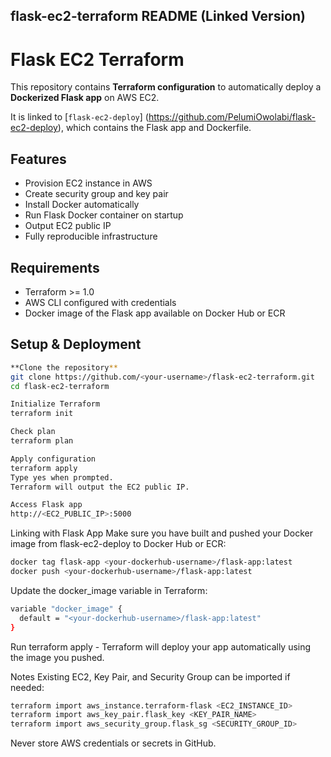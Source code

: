 ## **flask-ec2-terraform README (Linked Version)**

# Flask EC2 Terraform

This repository contains **Terraform configuration** to automatically deploy a **Dockerized Flask app** on AWS EC2.

It is linked to [`flask-ec2-deploy`] (https://github.com/PelumiOwolabi/flask-ec2-deploy), which contains the Flask app and Dockerfile.


## Features

- Provision EC2 instance in AWS
- Create security group and key pair
- Install Docker automatically
- Run Flask Docker container on startup
- Output EC2 public IP
- Fully reproducible infrastructure


## Requirements

- Terraform >= 1.0
- AWS CLI configured with credentials
- Docker image of the Flask app available on Docker Hub or ECR


## Setup & Deployment

```bash
**Clone the repository**
git clone https://github.com/<your-username>/flask-ec2-terraform.git
cd flask-ec2-terraform

Initialize Terraform
terraform init

Check plan
terraform plan

Apply configuration
terraform apply
Type yes when prompted.
Terraform will output the EC2 public IP.

Access Flask app
http://<EC2_PUBLIC_IP>:5000
```
Linking with Flask App
Make sure you have built and pushed your Docker image from flask-ec2-deploy to Docker Hub or ECR:
 
```bash
docker tag flask-app <your-dockerhub-username>/flask-app:latest
docker push <your-dockerhub-username>/flask-app:latest
```
Update the docker_image variable in Terraform:
```bash
variable "docker_image" {
  default = "<your-dockerhub-username>/flask-app:latest"
}
```
Run terraform apply - Terraform will deploy your app automatically using the image you pushed.

Notes
Existing EC2, Key Pair, and Security Group can be imported if needed:

```bash
terraform import aws_instance.terraform-flask <EC2_INSTANCE_ID>
terraform import aws_key_pair.flask_key <KEY_PAIR_NAME>
terraform import aws_security_group.flask_sg <SECURITY_GROUP_ID>
```
Never store AWS credentials or secrets in GitHub.
